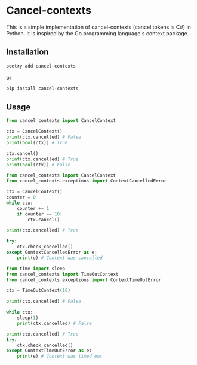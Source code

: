 # Cancel-contexts

This is a simple implementation of cancel-contexts (cancel tokens is C#) in Python. It is inspired by the Go programming language's context package.

## Installation

```bash 
poetry add cancel-contexts
```

or

```bash
pip install cancel-contexts
```


## Usage

```python
from cancel_contexts import CancelContext

ctx = CancelContext()
print(ctx.cancelled) # False
print(bool(ctx)) # True

ctx.cancel()
print(ctx.cancelled) # True
print(bool(ctx)) # False
```

```python
from cancel_contexts import CancelContext
from cancel_contexts.exceptions import ContextCancelledError

ctx = CancelContext()
counter = 0
while ctx:
    counter += 1
    if counter == 10:
        ctx.cancel()

print(ctx.cancelled) # True

try:
    ctx.check_cancelled()
except ContextCancelledError as e:
    print(e) # Context was cancelled
```


```python
from time import sleep
from cancel_contexts import TimeOutContext
from cancel_contexts.exceptions import ContextTimeOutError

ctx = TimeOutContext(10)

print(ctx.cancelled) # False

while ctx:
    sleep(1)
    print(ctx.cancelled) # False

print(ctx.cancelled) # True
try:
    ctx.check_cancelled()
except ContextTimeOutError as e:
    print(e) # Context was timed out
```
